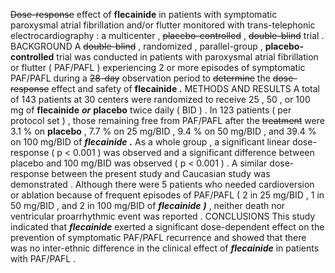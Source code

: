 ~~Dose-response~~ effect of **flecainide** in patients with symptomatic paroxysmal atrial fibrillation and/or flutter monitored with trans-telephonic electrocardiography : a multicenter , ~~placebo-controlled~~ , ~~double-blind~~ trial . BACKGROUND A ~~double-blind~~ , randomized , parallel-group , **placebo-controlled** trial was conducted in patients with paroxysmal atrial fibrillation or flutter ( PAF/PAFL ) experiencing 2 or more episodes of symptomatic PAF/PAFL during a ~~28-day~~ observation period to ~~determine~~ the ~~dose-response~~ effect and safety of **flecainide** ***.*** METHODS AND RESULTS A total of 143 patients at 30 centers were randomized to receive 25 , 50 , or 100 mg of **flecainide** ***or*** **placebo** twice daily ( BID ) . In 123 patients ( per protocol set ) , those remaining free from PAF/PAFL after the ~~treatment~~ were 3.1 % on **placebo** , 7.7 % on 25 mg/BID , 9.4 % on 50 mg/BID , and 39.4 % on 100 mg/BID of ***flecainide*** ***.*** As a whole group , a significant linear dose-response ( p < 0.001 ) was observed and a significant difference between placebo and 100 mg/BID was observed ( p < 0.001 ) . A similar dose-response between the present study and Caucasian study was demonstrated . Although there were 5 patients who needed cardioversion or ablation because of frequent episodes of PAF/PAFL ( 2 in 25 mg/BID , 1 in 50 mg/BID , and 2 in 100 mg/BID of ***flecainide*** ***)*** , neither death nor ventricular proarrhythmic event was reported . CONCLUSIONS This study indicated that ***flecainide*** exerted a significant dose-dependent effect on the prevention of symptomatic PAF/PAFL recurrence and showed that there was no inter-ethnic difference in the clinical effect of ***flecainide*** in patients with PAF/PAFL . 